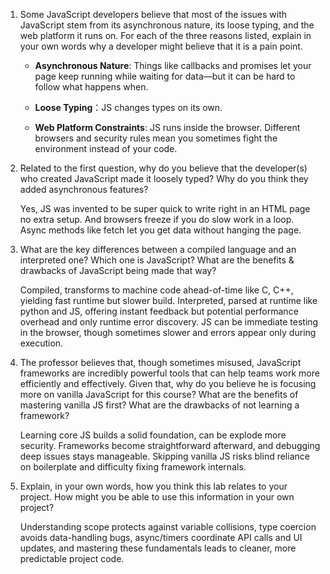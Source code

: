 1. Some JavaScript developers believe that most of the issues with JavaScript stem from its asynchronous nature, its loose typing, and the web platform it runs on. For each of the three reasons listed, explain in your own words why a developer might believe that it is a pain point.

   - **Asynchronous Nature**: Things like callbacks and promises let your page keep running while waiting for data—but it can be hard to follow what happens when.

   - **Loose Typing**：JS changes types on its own.

   - **Web Platform Constraints**: JS runs inside the browser. Different browsers and security rules mean you sometimes fight the environment instead of your code.

2. Related to the first question, why do you believe that the developer(s) who created JavaScript made it loosely typed? Why do you think they added asynchronous features?

   Yes, JS was invented to be super quick to write right in an HTML page no extra setup. And browsers freeze if you do slow work in a loop. Async methods like fetch let you get data without hanging the page.

3. What are the key differences between a compiled language and an interpreted one? Which one is JavaScript? What are the benefits & drawbacks of JavaScript being made that way?

   Compiled, transforms to machine code ahead-of-time like C, C++, yielding fast runtime but slower build.
   Interpreted, parsed at runtime like python and JS, offering instant feedback but potential performance overhead and only runtime error discovery.
   JS can be immediate testing in the browser, though sometimes slower and errors appear only during execution.

4. The professor believes that, though sometimes misused, JavaScript frameworks are incredibly powerful tools that can help teams work more efficiently and effectively. Given that, why do you believe he is focusing more on vanilla JavaScript for this course? What are the benefits of mastering vanilla JS first? What are the drawbacks of not learning a framework?

   Learning core JS builds a solid foundation, can be explode more security. Frameworks become straightforward afterward, and debugging deep issues stays manageable. Skipping vanilla JS risks blind reliance on boilerplate and difficulty fixing framework internals.

5. Explain, in your own words, how you think this lab relates to your project. How might you be able to use this information in your own project?

   Understanding scope protects against variable collisions, type coercion avoids data-handling bugs, async/timers coordinate API calls and UI updates, and mastering these fundamentals leads to cleaner, more predictable project code.
